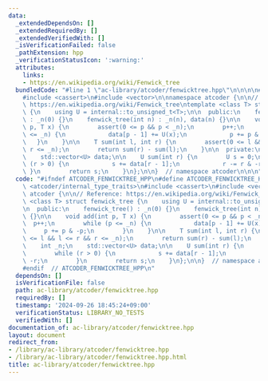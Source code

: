 ```yaml
---
data:
  _extendedDependsOn: []
  _extendedRequiredBy: []
  _extendedVerifiedWith: []
  _isVerificationFailed: false
  _pathExtension: hpp
  _verificationStatusIcon: ':warning:'
  attributes:
    links:
    - https://en.wikipedia.org/wiki/Fenwick_tree
  bundledCode: "#line 1 \"ac-library/atcoder/fenwicktree.hpp\"\n\n\n\n#include <atcoder/internal_type_traits>\n\
    #include <cassert>\n#include <vector>\n\nnamespace atcoder {\n\n// Reference:\
    \ https://en.wikipedia.org/wiki/Fenwick_tree\ntemplate <class T> struct fenwick_tree\
    \ {\n    using U = internal::to_unsigned_t<T>;\n\n  public:\n    fenwick_tree()\
    \ : _n(0) {}\n    fenwick_tree(int n) : _n(n), data(n) {}\n\n    void add(int\
    \ p, T x) {\n        assert(0 <= p && p < _n);\n        p++;\n        while (p\
    \ <= _n) {\n            data[p - 1] += U(x);\n            p += p & -p;\n     \
    \   }\n    }\n\n    T sum(int l, int r) {\n        assert(0 <= l && l <= r &&\
    \ r <= _n);\n        return sum(r) - sum(l);\n    }\n\n  private:\n    int _n;\n\
    \    std::vector<U> data;\n\n    U sum(int r) {\n        U s = 0;\n        while\
    \ (r > 0) {\n            s += data[r - 1];\n            r -= r & -r;\n       \
    \ }\n        return s;\n    }\n};\n\n}  // namespace atcoder\n\n\n"
  code: "#ifndef ATCODER_FENWICKTREE_HPP\n#define ATCODER_FENWICKTREE_HPP 1\n\n#include\
    \ <atcoder/internal_type_traits>\n#include <cassert>\n#include <vector>\n\nnamespace\
    \ atcoder {\n\n// Reference: https://en.wikipedia.org/wiki/Fenwick_tree\ntemplate\
    \ <class T> struct fenwick_tree {\n    using U = internal::to_unsigned_t<T>;\n\
    \n  public:\n    fenwick_tree() : _n(0) {}\n    fenwick_tree(int n) : _n(n), data(n)\
    \ {}\n\n    void add(int p, T x) {\n        assert(0 <= p && p < _n);\n      \
    \  p++;\n        while (p <= _n) {\n            data[p - 1] += U(x);\n       \
    \     p += p & -p;\n        }\n    }\n\n    T sum(int l, int r) {\n        assert(0\
    \ <= l && l <= r && r <= _n);\n        return sum(r) - sum(l);\n    }\n\n  private:\n\
    \    int _n;\n    std::vector<U> data;\n\n    U sum(int r) {\n        U s = 0;\n\
    \        while (r > 0) {\n            s += data[r - 1];\n            r -= r &\
    \ -r;\n        }\n        return s;\n    }\n};\n\n}  // namespace atcoder\n\n\
    #endif  // ATCODER_FENWICKTREE_HPP\n"
  dependsOn: []
  isVerificationFile: false
  path: ac-library/atcoder/fenwicktree.hpp
  requiredBy: []
  timestamp: '2024-09-26 18:45:24+09:00'
  verificationStatus: LIBRARY_NO_TESTS
  verifiedWith: []
documentation_of: ac-library/atcoder/fenwicktree.hpp
layout: document
redirect_from:
- /library/ac-library/atcoder/fenwicktree.hpp
- /library/ac-library/atcoder/fenwicktree.hpp.html
title: ac-library/atcoder/fenwicktree.hpp
---
```

